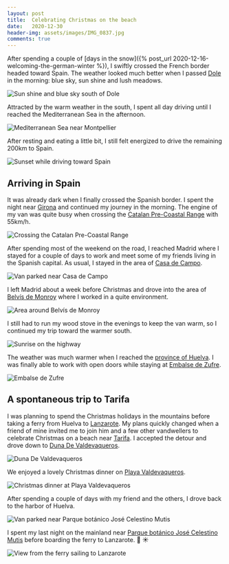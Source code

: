 ```yaml
---
layout: post
title:  Celebrating Christmas on the beach
date:   2020-12-30
header-img: assets/images/IMG_0837.jpg
comments: true
---
```


After spending a couple of [days in the snow]({% post_url 2020-12-16-welcoming-the-german-winter %}), I swiftly crossed the French border headed toward Spain. The weather looked much better when I passed [Dole](https://www.google.com/maps/place/39100+Dole,+France/) in the morning: blue sky, sun shine and lush meadows.

![Sun shine and blue sky south of Dole](/assets/images/IMG_0657.jpg)

Attracted by the warm weather in the south, I spent all day driving until I reached the Mediterranean Sea in the afternoon.  

![Mediterranean Sea near Montpellier](/assets/images/IMG_0662.jpg)

After resting and eating a little bit, I still felt energized to drive the remaining 200km to Spain.

![Sunset while driving toward Spain](/assets/images/IMG_0666.jpg)

## Arriving in Spain

It was already dark when I finally crossed the Spanish border. I spent the night near [Girona](https://www.google.com/maps/place/Girona,+Spain/) and continued my journey in the morning. The engine of my van was quite busy when crossing the [Catalan Pre-Coastal Range](https://en.wikipedia.org/wiki/Catalan_Pre-Coastal_Range) with 55km/h.

![Crossing the Catalan Pre-Coastal Range](/assets/images/IMG_0675.jpg)

After spending most of the weekend on the road, I reached Madrid where I stayed for a couple of days to work and meet some of my friends living in the Spanish capital. As usual, I stayed in the area of [Casa de Campo](https://www.google.com/maps/place/Casa+de+Campo,+Madrid,+Spain/).

![Van parked near Casa de Campo](/assets/images/IMG_0689.jpg)

I left Madrid about a week before Christmas and drove into the area of [Belvís de Monroy](https://www.google.com/maps/place/10394+Belv%C3%ADs+de+Monroy,+C%C3%A1ceres,+Spain/) where I worked in a quite environment.

![Area around Belvís de Monroy](/assets/images/IMG_0765.jpg)

I still had to run my wood stove in the evenings to keep the van warm, so I continued my trip toward the warmer south.

![Sunrise on the highway](/assets/images/IMG_0779.jpg)

The weather was much warmer when I reached the [province of Huelva](https://www.google.com/maps/place/Huelva,+Spain/@37.501411,-7.3826518,9z/data=!3m1!4b1!4m5!3m4!1s0xd11bec5f4b28889:0x30463fd8c9fca80!8m2!3d37.6060122!4d-6.9209135). I was finally able to work with open doors while staying at [Embalse de Zufre](https://www.google.com/maps/place/Embalse+de+Zufre/).

![Embalse de Zufre](/assets/images/IMG_0798.jpg)

## A spontaneous trip to Tarifa

I was planning to spend the Christmas holidays in the mountains before taking a ferry from Huelva to [Lanzarote](https://www.google.com/maps/place/35340+Lanzarote,+Las+Palmas,+Spain/). My plans quickly changed when a friend of mine invited me to join him and a few other vandwellers to celebrate Christmas on a beach near [Tarifa](https://www.google.com/maps/place/11380+Tarifa,+C%C3%A1diz,+Spain/). I accepted the detour and drove down to [Duna De Valdevaqueros](https://www.google.com/maps/place/Duna+De+Valdevaqueros/).

![Duna De Valdevaqueros](/assets/images/IMG_0837.jpg)

We enjoyed a lovely Christmas dinner on [Playa Valdevaqueros](https://www.google.com/maps/place/Playa+Valdevaqueros/).

![Christmas dinner at Playa Valdevaqueros](/assets/images/IMG_0857.jpg)

After spending a couple of days with my friend and the others, I drove back to the harbor of Huelva.

![Van parked near Parque botánico José Celestino Mutis](/assets/images/IMG_0860.jpg)

I spent my last night on the mainland near [Parque botánico José Celestino Mutis](https://www.google.com/maps/place/bot%C3%A1nico+Jos%C3%A9+Celestino+Mutis+Park/) before boarding the ferry to Lanzarote. :ship: :sunny:

![View from the ferry sailing to Lanzarote](/assets/images/IMG_0865.jpg)
